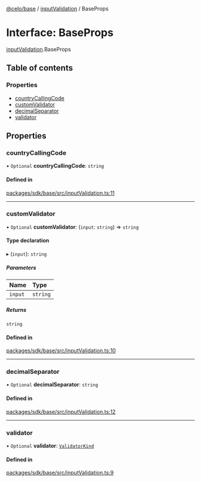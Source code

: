 [@celo/base](../README.md) / [inputValidation](../modules/inputValidation.md) / BaseProps

# Interface: BaseProps

[inputValidation](../modules/inputValidation.md).BaseProps

## Table of contents

### Properties

- [countryCallingCode](inputValidation.BaseProps.md#countrycallingcode)
- [customValidator](inputValidation.BaseProps.md#customvalidator)
- [decimalSeparator](inputValidation.BaseProps.md#decimalseparator)
- [validator](inputValidation.BaseProps.md#validator)

## Properties

### countryCallingCode

• `Optional` **countryCallingCode**: `string`

#### Defined in

[packages/sdk/base/src/inputValidation.ts:11](https://github.com/celo-org/developer-tooling/blob/master/packages/sdk/base/src/inputValidation.ts#L11)

___

### customValidator

• `Optional` **customValidator**: (`input`: `string`) => `string`

#### Type declaration

▸ (`input`): `string`

##### Parameters

| Name | Type |
| :------ | :------ |
| `input` | `string` |

##### Returns

`string`

#### Defined in

[packages/sdk/base/src/inputValidation.ts:10](https://github.com/celo-org/developer-tooling/blob/master/packages/sdk/base/src/inputValidation.ts#L10)

___

### decimalSeparator

• `Optional` **decimalSeparator**: `string`

#### Defined in

[packages/sdk/base/src/inputValidation.ts:12](https://github.com/celo-org/developer-tooling/blob/master/packages/sdk/base/src/inputValidation.ts#L12)

___

### validator

• `Optional` **validator**: [`ValidatorKind`](../enums/inputValidation.ValidatorKind.md)

#### Defined in

[packages/sdk/base/src/inputValidation.ts:9](https://github.com/celo-org/developer-tooling/blob/master/packages/sdk/base/src/inputValidation.ts#L9)
